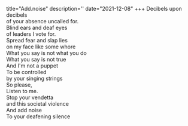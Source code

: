 title="Add.noise"
description=''
date="2021-12-08"
+++
Decibels upon decibels     
of your absence uncalled for.     
Blind ears and deaf eyes     
of leaders I vote for.     
Spread fear and slap lies     
on my face like some whore     
What you say is not what you do     
What you say is not true     
And I'm not a puppet     
To be controlled     
by your singing strings     
So please,     
Listen to me.     
Stop your vendetta     
and this societal violence     
And add noise     
To your deafening silence     
     
     

